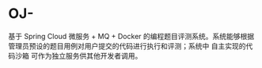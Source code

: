 # OJ-
基于 Spring Cloud 微服务 + MQ + Docker 的编程题目评测系统。系统能够根据管理员预设的题目用例对用户提交的代码进行执行和评测；系统中 自主实现的代码沙箱 可作为独立服务供其他开发者调用。
